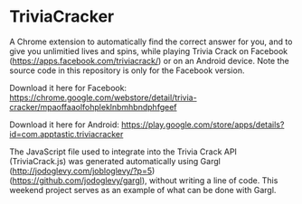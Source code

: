 TriviaCracker
=============

A Chrome extension to automatically find the correct answer for you, and to give you unlimitied lives and spins, while playing Trivia Crack on Facebook (https://apps.facebook.com/triviacrack/) or on an Android device. Note the source code in this repository is only for the Facebook version.

Download it here for Facebook: https://chrome.google.com/webstore/detail/trivia-cracker/mpaoffaaolfohpleklnbmhbndphfgeef

Download it here for Android: https://play.google.com/store/apps/details?id=com.apptastic.triviacracker

The JavaScript file used to integrate into the Trivia Crack API (TriviaCrack.js) was generated automatically using Gargl (http://jodoglevy.com/jobloglevy/?p=5) (https://github.com/jodoglevy/gargl), without writing a line of code. This weekend project serves as an example of what can be done with Gargl.
